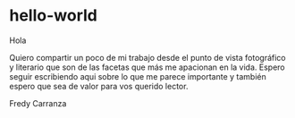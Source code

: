 # hello-world

Hola

Quiero compartir un poco de mi trabajo desde el punto de vista fotográfico y literario que son de las facetas que más me apacionan en la vida. Espero seguir escribiendo aqui sobre lo que me parece importante y también espero que sea de valor para vos querido lector.

Fredy Carranza
